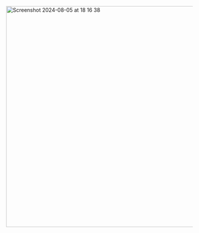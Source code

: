 <img width="598" alt="Screenshot 2024-08-05 at 18 16 38" src="https://github.com/user-attachments/assets/5f129967-d6d4-41e2-9c27-c4b572d492df">
